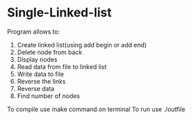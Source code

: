 # Single-Linked-list

Program allows to:
1. Create linked list(using add begin or add end)
2. Delete node from back
3. Display nodes
4. Read data from file to linked list
5. Write data to file
6. Reverse the links
7. Reverse data
8. Find number of nodes

To compile use make command on terminal
To run use ./outfile
